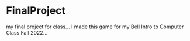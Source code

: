 # FinalProject
 my final project for class...
I made this game  for my Bell Intro to Computer Class Fall 2022...

